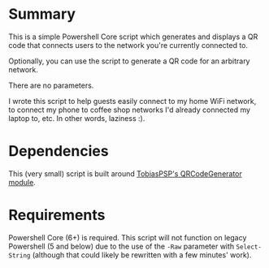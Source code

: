# Summary

This is a simple Powershell Core script which generates and displays a QR code that connects users to the network you're currently connected to.

Optionally, you can use the script to generate a QR code for an arbitrary network.

There are no parameters.

I wrote this script to help guests easily connect to my home WiFi network, to connect my phone to coffee shop networks I'd already connected my laptop to, etc. In other words, laziness :).

# Dependencies

This (very small) script is built around [TobiasPSP's QRCodeGenerator module](https://github.com/TobiasPSP/Modules.QRCodeGenerator).

# Requirements

Powershell Core (6+) is required. This script will not function on legacy Powershell (5 and below) due to the use of the `-Raw` parameter with `Select-String` (although that could likely be rewritten with a few minutes' work).
